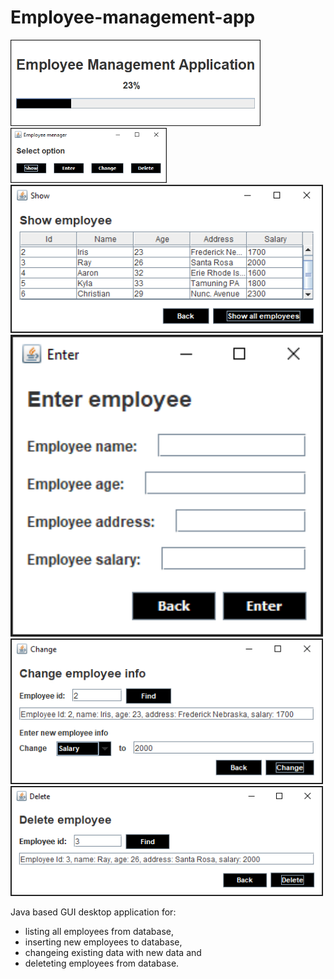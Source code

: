 # Employee-management-app

<img src="images/Splash.png" width="400">
<img src="images/Select.png" width="250">
<img src="images/Show.png" width="500">
<img src="images/Enter.png" width="500">
<img src="images/Change.png" width="500">
<img src="images/Delete.png" width="500">



Java based GUI desktop application for:
* listing all employees from database, 
* inserting new employees to database,
* changeing existing data with new data and 
* deleteting employees from database.

